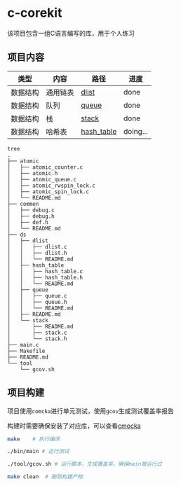 # c-corekit

该项目包含一组C语言编写的库，用于个人练习

## 项目内容

|类型|内容|路径|进度|
|--|--|--|--|
|数据结构|通用链表|[dlist](ds/dlist/)|done|
|数据结构|队列|[queue](ds/queue/)|done|
|数据结构|栈|[stack](ds/stack/)|done|
|数据结构|哈希表|[hash_table](ds/hash_table/)|doing...|


```
tree
.
├── atomic
│   ├── atomic_counter.c
│   ├── atomic.h
│   ├── atomic_queue.c
│   ├── atomic_rwspin_lock.c
│   ├── atomic_spin_lock.c
│   └── README.md
├── common
│   ├── debug.c
│   ├── debug.h
│   ├── def.h
│   └── README.md
├── ds
│   ├── dlist
│   │   ├── dlist.c
│   │   ├── dlist.h
│   │   └── README.md
│   ├── hash_table
│   │   ├── hash_table.c
│   │   ├── hash_table.h
│   │   └── README.md
│   ├── queue
│   │   ├── queue.c
│   │   ├── queue.h
│   │   └── README.md
│   ├── README.md
│   └── stack
│       ├── README.md
│       ├── stack.c
│       └── stack.h
├── main.c
├── Makefile
├── README.md
└── tool
    └── gcov.sh
```

## 项目构建

项目使用`comcka`进行单元测试，使用`gcov`生成测试覆盖率报告

构建时需要确保安装了对应库，可以查看[cmocka](https://github.com/caishanyu/notes/blob/main/cmocka.md)

```bash
make    # 执行编译

./bin/main # 运行测试

./tool/gcov.sh # 运行脚本，生成覆盖率，确保main被运行过

make clean  # 删除构建产物
```